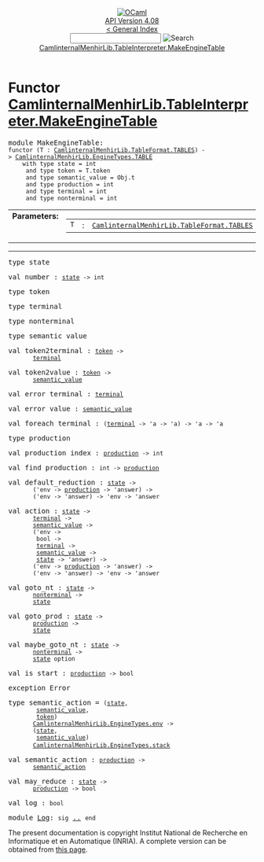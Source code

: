 <!-- ((! set title API !)) ((! set documentation !)) ((! set api !)) ((! set nobreadcrumb !)) -->
<div class="api"><header><nav class="toc brand"><a class="brand" href="https://ocaml.org/"><img src="colour-logo-gray.svg" class="svg" alt="OCaml"></a></nav><nav class="toc"><div class="toc_version"><a href="/docs" id="version-select">API Version 4.08</a></div><a href="index.html">&lt; General Index</a><div class="api_search"><input type="text" name="apisearch" id="api_search" oninput="mySearch(false);" onkeypress="this.oninput();" onclick="this.oninput();" onpaste="this.oninput();">
<img src="search_icon.svg" alt="Search" class="svg" onclick="mySearch(false)"></div>
<div id="search_results"></div><div class="toc_title"><a href="#top">CamlinternalMenhirLib.TableInterpreter.MakeEngineTable</a></div><ul></ul></nav></header>

<h1>Functor <a href="type_CamlinternalMenhirLib.TableInterpreter.MakeEngineTable.html">CamlinternalMenhirLib.TableInterpreter.MakeEngineTable</a></h1>

<pre><span id="MODULEMakeEngineTable"><span class="keyword">module</span> MakeEngineTable</span>: <div class="sig_block"><code class="code"><span class="keyword">functor</span>&nbsp;(</code><code class="code"><span class="constructor">T</span></code><code class="code">&nbsp;:&nbsp;</code><code class="type"><a href="CamlinternalMenhirLib.TableFormat.TABLES.html">CamlinternalMenhirLib.TableFormat.TABLES</a></code><code class="code">)&nbsp;<span class="keywordsign">-&gt;</span>&nbsp;</code><code class="type"><a href="CamlinternalMenhirLib.EngineTypes.TABLE.html">CamlinternalMenhirLib.EngineTypes.TABLE</a></code><code class="type"> 
    with type state = int
     and type token = T.token
     and type semantic_value = Obj.t
     and type production = int
     and type terminal = int
     and type nonterminal = int</code></div></pre><table border="0" cellpadding="3" width="100%">
<tbody><tr>
<td align="left" valign="top" width="1%%"><b>Parameters: </b></td>
<td>
<table class="paramstable">
<tbody><tr>
<td align="center" valign="top" width="15%">
<code>T</code></td>
<td align="center" valign="top">:</td>
<td><code class="type"><a href="CamlinternalMenhirLib.TableFormat.TABLES.html">CamlinternalMenhirLib.TableFormat.TABLES</a></code>
</td></tr></tbody></table>
</td>
</tr>
</tbody></table>
<hr width="100%">

<pre><span id="TYPEstate"><span class="keyword">type</span> <code class="type"></code>state</span> </pre>


<pre><span id="VALnumber"><span class="keyword">val</span> number</span> : <code class="type"><a href="CamlinternalMenhirLib.EngineTypes.TABLE.html#TYPEstate">state</a> -&gt; int</code></pre>
<pre><span id="TYPEtoken"><span class="keyword">type</span> <code class="type"></code>token</span> </pre>


<pre><span id="TYPEterminal"><span class="keyword">type</span> <code class="type"></code>terminal</span> </pre>


<pre><span id="TYPEnonterminal"><span class="keyword">type</span> <code class="type"></code>nonterminal</span> </pre>


<pre><span id="TYPEsemantic_value"><span class="keyword">type</span> <code class="type"></code>semantic_value</span> </pre>


<pre><span id="VALtoken2terminal"><span class="keyword">val</span> token2terminal</span> : <code class="type"><a href="CamlinternalMenhirLib.EngineTypes.TABLE.html#TYPEtoken">token</a> -&gt;<br>       <a href="CamlinternalMenhirLib.EngineTypes.TABLE.html#TYPEterminal">terminal</a></code></pre>
<pre><span id="VALtoken2value"><span class="keyword">val</span> token2value</span> : <code class="type"><a href="CamlinternalMenhirLib.EngineTypes.TABLE.html#TYPEtoken">token</a> -&gt;<br>       <a href="CamlinternalMenhirLib.EngineTypes.TABLE.html#TYPEsemantic_value">semantic_value</a></code></pre>
<pre><span id="VALerror_terminal"><span class="keyword">val</span> error_terminal</span> : <code class="type"><a href="CamlinternalMenhirLib.EngineTypes.TABLE.html#TYPEterminal">terminal</a></code></pre>
<pre><span id="VALerror_value"><span class="keyword">val</span> error_value</span> : <code class="type"><a href="CamlinternalMenhirLib.EngineTypes.TABLE.html#TYPEsemantic_value">semantic_value</a></code></pre>
<pre><span id="VALforeach_terminal"><span class="keyword">val</span> foreach_terminal</span> : <code class="type">(<a href="CamlinternalMenhirLib.EngineTypes.TABLE.html#TYPEterminal">terminal</a> -&gt; 'a -&gt; 'a) -&gt; 'a -&gt; 'a</code></pre>
<pre><span id="TYPEproduction"><span class="keyword">type</span> <code class="type"></code>production</span> </pre>


<pre><span id="VALproduction_index"><span class="keyword">val</span> production_index</span> : <code class="type"><a href="CamlinternalMenhirLib.EngineTypes.TABLE.html#TYPEproduction">production</a> -&gt; int</code></pre>
<pre><span id="VALfind_production"><span class="keyword">val</span> find_production</span> : <code class="type">int -&gt; <a href="CamlinternalMenhirLib.EngineTypes.TABLE.html#TYPEproduction">production</a></code></pre>
<pre><span id="VALdefault_reduction"><span class="keyword">val</span> default_reduction</span> : <code class="type"><a href="CamlinternalMenhirLib.EngineTypes.TABLE.html#TYPEstate">state</a> -&gt;<br>       ('env -&gt; <a href="CamlinternalMenhirLib.EngineTypes.TABLE.html#TYPEproduction">production</a> -&gt; 'answer) -&gt;<br>       ('env -&gt; 'answer) -&gt; 'env -&gt; 'answer</code></pre>
<pre><span id="VALaction"><span class="keyword">val</span> action</span> : <code class="type"><a href="CamlinternalMenhirLib.EngineTypes.TABLE.html#TYPEstate">state</a> -&gt;<br>       <a href="CamlinternalMenhirLib.EngineTypes.TABLE.html#TYPEterminal">terminal</a> -&gt;<br>       <a href="CamlinternalMenhirLib.EngineTypes.TABLE.html#TYPEsemantic_value">semantic_value</a> -&gt;<br>       ('env -&gt;<br>        bool -&gt;<br>        <a href="CamlinternalMenhirLib.EngineTypes.TABLE.html#TYPEterminal">terminal</a> -&gt;<br>        <a href="CamlinternalMenhirLib.EngineTypes.TABLE.html#TYPEsemantic_value">semantic_value</a> -&gt;<br>        <a href="CamlinternalMenhirLib.EngineTypes.TABLE.html#TYPEstate">state</a> -&gt; 'answer) -&gt;<br>       ('env -&gt; <a href="CamlinternalMenhirLib.EngineTypes.TABLE.html#TYPEproduction">production</a> -&gt; 'answer) -&gt;<br>       ('env -&gt; 'answer) -&gt; 'env -&gt; 'answer</code></pre>
<pre><span id="VALgoto_nt"><span class="keyword">val</span> goto_nt</span> : <code class="type"><a href="CamlinternalMenhirLib.EngineTypes.TABLE.html#TYPEstate">state</a> -&gt;<br>       <a href="CamlinternalMenhirLib.EngineTypes.TABLE.html#TYPEnonterminal">nonterminal</a> -&gt;<br>       <a href="CamlinternalMenhirLib.EngineTypes.TABLE.html#TYPEstate">state</a></code></pre>
<pre><span id="VALgoto_prod"><span class="keyword">val</span> goto_prod</span> : <code class="type"><a href="CamlinternalMenhirLib.EngineTypes.TABLE.html#TYPEstate">state</a> -&gt;<br>       <a href="CamlinternalMenhirLib.EngineTypes.TABLE.html#TYPEproduction">production</a> -&gt;<br>       <a href="CamlinternalMenhirLib.EngineTypes.TABLE.html#TYPEstate">state</a></code></pre>
<pre><span id="VALmaybe_goto_nt"><span class="keyword">val</span> maybe_goto_nt</span> : <code class="type"><a href="CamlinternalMenhirLib.EngineTypes.TABLE.html#TYPEstate">state</a> -&gt;<br>       <a href="CamlinternalMenhirLib.EngineTypes.TABLE.html#TYPEnonterminal">nonterminal</a> -&gt;<br>       <a href="CamlinternalMenhirLib.EngineTypes.TABLE.html#TYPEstate">state</a> option</code></pre>
<pre><span id="VALis_start"><span class="keyword">val</span> is_start</span> : <code class="type"><a href="CamlinternalMenhirLib.EngineTypes.TABLE.html#TYPEproduction">production</a> -&gt; bool</code></pre>
<pre><span id="EXCEPTIONError"><span class="keyword">exception</span> Error</span></pre>

<pre><span id="TYPEsemantic_action"><span class="keyword">type</span> <code class="type"></code>semantic_action</span> = <code class="type">(<a href="CamlinternalMenhirLib.EngineTypes.TABLE.html#TYPEstate">state</a>,<br>        <a href="CamlinternalMenhirLib.EngineTypes.TABLE.html#TYPEsemantic_value">semantic_value</a>,<br>        <a href="CamlinternalMenhirLib.EngineTypes.TABLE.html#TYPEtoken">token</a>)<br>       <a href="CamlinternalMenhirLib.EngineTypes.html#TYPEenv">CamlinternalMenhirLib.EngineTypes.env</a> -&gt;<br>       (<a href="CamlinternalMenhirLib.EngineTypes.TABLE.html#TYPEstate">state</a>,<br>        <a href="CamlinternalMenhirLib.EngineTypes.TABLE.html#TYPEsemantic_value">semantic_value</a>)<br>       <a href="CamlinternalMenhirLib.EngineTypes.html#TYPEstack">CamlinternalMenhirLib.EngineTypes.stack</a></code> </pre>


<pre><span id="VALsemantic_action"><span class="keyword">val</span> semantic_action</span> : <code class="type"><a href="CamlinternalMenhirLib.EngineTypes.TABLE.html#TYPEproduction">production</a> -&gt;<br>       <a href="CamlinternalMenhirLib.EngineTypes.TABLE.html#TYPEsemantic_action">semantic_action</a></code></pre>
<pre><span id="VALmay_reduce"><span class="keyword">val</span> may_reduce</span> : <code class="type"><a href="CamlinternalMenhirLib.EngineTypes.TABLE.html#TYPEstate">state</a> -&gt;<br>       <a href="CamlinternalMenhirLib.EngineTypes.TABLE.html#TYPEproduction">production</a> -&gt; bool</code></pre>
<pre><span id="VALlog"><span class="keyword">val</span> log</span> : <code class="type">bool</code></pre>
<pre><span id="MODULELog"><span class="keyword">module</span> <a href="CamlinternalMenhirLib.EngineTypes.TABLE.Log.html">Log</a></span>: <code class="code"><span class="keyword">sig</span></code> <a href="CamlinternalMenhirLib.EngineTypes.TABLE.Log.html">..</a> <code class="code"><span class="keyword">end</span></code></pre>
<div class="copyright">The present documentation is copyright Institut National de Recherche en Informatique et en Automatique (INRIA). A complete version can be obtained from <a href="http://caml.inria.fr/pub/docs/manual-ocaml/">this page</a>.</div></div>